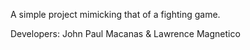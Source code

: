 A simple project mimicking that of a fighting game.




Developers: John Paul Macanas & Lawrence Magnetico
